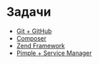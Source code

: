 Задачи
====

- [Git + GitHub](/tasks/git.md)
- [Composer](/tasks/composer.md)
- [Zend Framework](/tasks/zend.md)
- [Pimple + Service Manager](/tasks/pimple.md)
